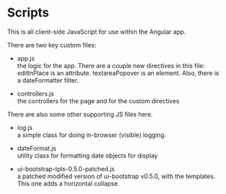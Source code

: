 
Scripts
========================

This is all client-side JavaScript for use within the Angular app. 

There are two key custom files: 

- app.js   
  the logic for the app. There are a couple new directives in this file: 
  editInPlace is an attribute. textareaPopover is an element.
  Also, there is a dateFormatter filter. 

- controllers.js  
  the controllers for the page and for the custom directives


There are also some other supporting JS files here. 

- log.js  
  a simple class for doing in-browser (visible) logging. 

- dateFormat.js    
  utility class for formatting date objects for display

- ui-bootstrap-tpls-0.5.0-patched.js   
  a patched modified version of ui-bootstrap v0.5.0, with the templates. 
  This one adds a horizontal collapse. 


